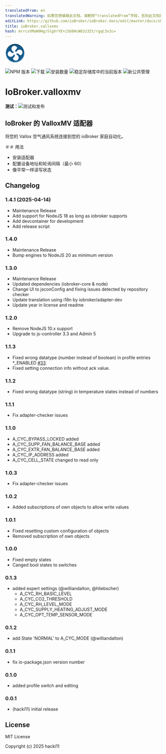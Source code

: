 ```yaml
---
translatedFrom: en
translatedWarning: 如果您想编辑此文档，请删除“translatedFrom”字段，否则此文档将再次自动翻译
editLink: https://github.com/ioBroker/ioBroker.docs/edit/master/docs/zh-cn/adapterref/iobroker.valloxmv/README.md
title: ioBroker.valloxmv
hash: mrrcsVMaW9Hg/SlgVrYE+iSU8HcW8Jz3Zt/rgqC3x3c=
---
```

![标识](../../../en/adapterref/iobroker.valloxmv/admin/valloxmv.png)

![NPM 版本](https://img.shields.io/npm/v/iobroker.valloxmv.svg)
![下载](https://img.shields.io/npm/dm/iobroker.valloxmv.svg)
![安装数量](https://iobroker.live/badges/valloxmv-installed.svg)
![稳定存储库中的当前版本](https://iobroker.live/badges/valloxmv-stable.svg)
![新公共管理](https://nodei.co/npm/iobroker.valloxmv.png?downloads=true)

# IoBroker.valloxmv
**测试：**![测试和发布](https://github.com/hacki11/ioBroker.valloxmv/workflows/Test%20and%20Release/badge.svg)

## IoBroker 的 ValloxMV 适配器
将您的 Vallox 空气通风系统连接到您的 ioBroker 家庭自动化。

＃＃ 用法
* 安装适配器
* 配置设备地址和轮询间隔（最小 60）
* 像平常一样读写状态

## Changelog
<!--
    Placeholder for the next version (at the beginning of the line):
    ### **WORK IN PROGRESS**
-->
### 1.4.1 (2025-04-14)
* Maintenance Release
* Add support for NodeJS 18 as long as iobroker supports
* Add devcontainer for development
* Add release script

### 1.4.0
* Maintenance Release
* Bump engines to NodeJS 20 as minimum version

### 1.3.0
* Maintenance Release
* Updated dependencies (iobroker-core & node)
* Change UI to jsconConfig and fixing issues detected by repository checker
* Update translation using i18n by iobroker/adapter-dev
* Update year in license and readme

### 1.2.0
* Remove NodeJS 10.x support
* Upgrade to js-controller 3.3 and Admin 5

### 1.1.3
* Fixed wrong datatype (number instead of boolean) in profile entries *_ENABLED [#33](https://github.com/hacki11/ioBroker.valloxmv/issues/33).
* Fixed setting connection info without ack value.

### 1.1.2
* Fixed wrong datatype (string) in temperature states instead of numbers

### 1.1.1
* Fix adapter-checker issues

### 1.1.0
* A_CYC_BYPASS_LOCKED added
* A_CYC_SUPP_FAN_BALANCE_BASE added
* A_CYC_EXTR_FAN_BALANCE_BASE added
* A_CYC_IP_ADDRESS added
* A_CYC_CELL_STATE changed to read only

### 1.0.3
* Fix adapter-checker issues

### 1.0.2
* Added subscriptions of own objects to allow write values

### 1.0.1 
* Fixed resetting custom configuration of objects
* Removed subscription of own objects

### 1.0.0
* Fixed empty states
* Canged bool states to switches

### 0.1.3
* added expert settings (@williandalton, @hliebscher)
  * A_CYC_RH_BASIC_LEVEL
  * A_CYC_CO2_THRESHOLD
  * A_CYC_RH_LEVEL_MODE
  * A_CYC_SUPPLY_HEATING_ADJUST_MODE
  * A_CYC_OPT_TEMP_SENSOR_MODE

### 0.1.2
* add State 'NORMAL' to A_CYC_MODE (@williandalton)

### 0.1.1
* fix io-package.json version number

### 0.1.0
* added profile switch and editing

### 0.0.1
* (hacki11) initial release

## License
MIT License

Copyright (c) 2025 hacki11